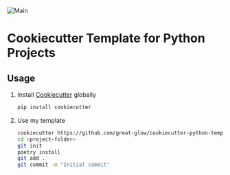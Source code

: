 ![Main](https://github.com/great-glow/cookiecutter-python-template/workflows/Main/badge.svg)

# Cookiecutter Template for Python Projects

## Usage

1. Install [Cookiecutter](https://github.com/cookiecutter/cookiecutter) globally
    ```bash
    pip install cookiecutter
    ```
2. Use my template
    ```bash
    cookiecutter https://github.com/great-glow/cookiecutter-python-template
    cd <project-folder>
    git init
    poetry install
    git add .
    git commit -m "Initial commit"
    ```